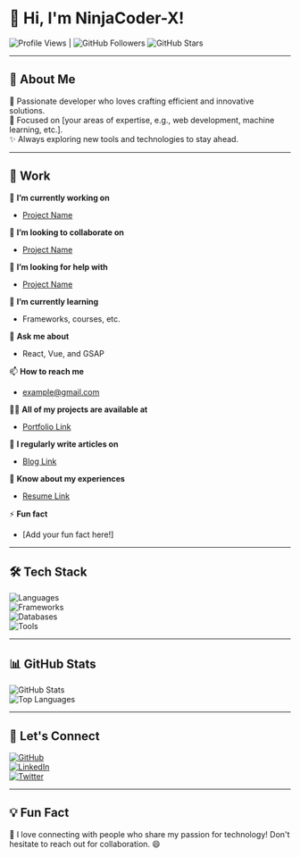 # 👋 Hi, I'm NinjaCoder-X!  

![Profile Views](https://komarev.com/ghpvc/?username=NinjaCoder-X&color=brightgreen) | ![GitHub Followers](https://img.shields.io/github/followers/NinjaCoder-X?style=social)  ![GitHub Stars](https://img.shields.io/github/stars/NinjaCoder-X?style=social)

---

## 🚀 About Me  
🌟 Passionate developer who loves crafting efficient and innovative solutions.  
🎯 Focused on [your areas of expertise, e.g., web development, machine learning, etc.].  
✨ Always exploring new tools and technologies to stay ahead.  

---

## 🔨 Work  

🔭 **I’m currently working on**  
- [Project Name](project-link)  

👯 **I’m looking to collaborate on**  
- [Project Name](project-link)  

🤝 **I’m looking for help with**  
- [Project Name](project-link)  

🌱 **I’m currently learning**  
- Frameworks, courses, etc.  

💬 **Ask me about**  
- React, Vue, and GSAP  

📫 **How to reach me**  
- example@gmail.com  

👨‍💻 **All of my projects are available at**  
- [Portfolio Link](portfolio-link)  

📝 **I regularly write articles on**  
- [Blog Link](blog-link)  

📄 **Know about my experiences**  
- [Resume Link](resume-link)  

⚡ **Fun fact**  
- [Add your fun fact here!]  

---

## 🛠️ Tech Stack  
![Languages](https://img.shields.io/badge/Code-Python%20|%20JavaScript%20|%20C%2B%2B%20|%20HTML%20|%20CSS-informational?style=flat&logo=codeforces)  
![Frameworks](https://img.shields.io/badge/Frameworks-React%20|%20Vue%20|%20GSAP%20|%20Node.js%20|%20Express.js-blue?style=flat&logo=react)  
![Databases](https://img.shields.io/badge/Databases-MySQL%20|%20MongoDB-brightgreen?style=flat&logo=mongodb)  
![Tools](https://img.shields.io/badge/Tools-Git%20|%20Docker%20|%20VSCode%20|%20Postman-critical?style=flat&logo=visualstudiocode)

---

## 📊 GitHub Stats  

![GitHub Stats](https://github-readme-stats.vercel.app/api?username=NinjaCoder-X&show_icons=true&theme=radical)  
![Top Languages](https://github-readme-stats.vercel.app/api/top-langs/?username=NinjaCoder-X&layout=compact&theme=radical)

---

## 🔗 Let's Connect  

[![GitHub](https://img.shields.io/badge/GitHub-%2312100E.svg?style=for-the-badge&logo=github&logoColor=white)](https://github.com/NinjaCoder-X)  
[![LinkedIn](https://img.shields.io/badge/LinkedIn-%230077B5.svg?style=for-the-badge&logo=linkedin&logoColor=white)](https://linkedin.com/in/your-linkedin-profile)  
[![Twitter](https://img.shields.io/badge/Twitter-%231DA1F2.svg?style=for-the-badge&logo=twitter&logoColor=white)](https://twitter.com/your-twitter-handle)  

---

## 💡 Fun Fact  

💬 I love connecting with people who share my passion for technology! Don't hesitate to reach out for collaboration. 😄  
